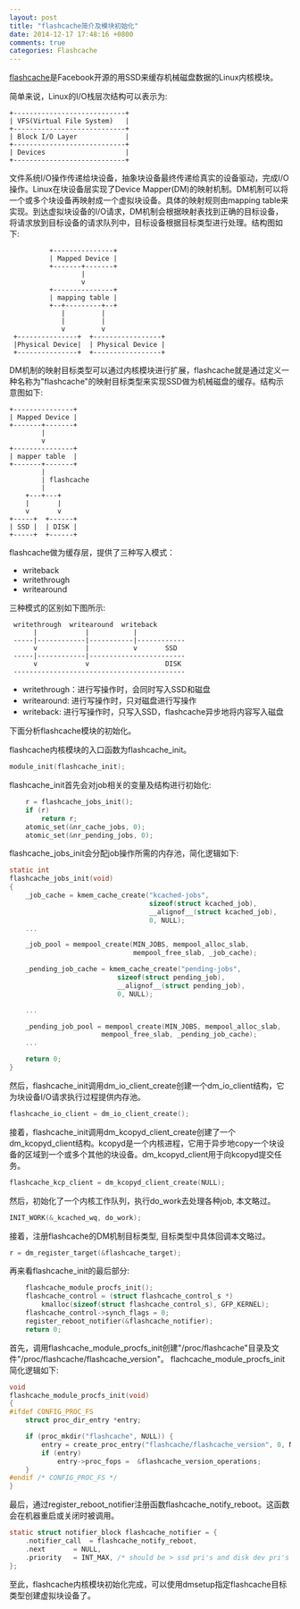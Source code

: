 ```yaml
---
layout: post
title: "flashcache简介及模块初始化"
date: 2014-12-17 17:48:16 +0800
comments: true
categories: Flashcache
---
```

[flashcache](https://github.com/facebook/flashcache)是Facebook开源的用SSD来缓存机械磁盘数据的Linux内核模块。

简单来说，Linux的I/O栈层次结构可以表示为:

```Raw token data
+----------------------------+
| VFS(Virtual File System)   |
+----------------------------+
| Block I/O Layer            |
+----------------------------+
| Devices                    |
+----------------------------+
```
文件系统I/O操作传递给块设备，抽象块设备最终传递给真实的设备驱动，完成I/O操作。Linux在块设备层实现了Device Mapper(DM)的映射机制。DM机制可以将一个或多个块设备再映射成一个虚拟块设备。具体的映射规则由mapping table来实现。到达虚拟块设备的I/O请求，DM机制会根据映射表找到正确的目标设备，将请求放到目标设备的请求队列中，目标设备根据目标类型进行处理。结构图如下:

```Raw token data
          +---------------+
          | Mapped Device |
          +-------+-------+
                  |
                  v
          +---------------+
          | mapping table |
          +--+---------+--+
             |         |
             |         |
             v         v
 +---------------+  +-----------------+
 |Physical Device|  | Physical Device |
 +---------------+  +-----------------+
```
DM机制的映射目标类型可以通过内核模块进行扩展，flashcache就是通过定义一种名称为"flashcache"的映射目标类型来实现SSD做为机械磁盘的缓存。结构示意图如下:

```Raw token data
+---------------+
| Mapped Device |
+-------+-------+
        |
        v
+---------------+
| mapper table  |
+-------+-------+
        |
        | flashcache
        |
    +---+---+
    |       |
    v       v
+-----+  +------+
| SSD |  | DISK |
+-----+  +------+
```
flashcache做为缓存层，提供了三种写入模式：

* writeback
* writethrough
* writearound

三种模式的区别如下图所示:
```
 writethrough  writearound  writeback
      |            |           |
 -----|------------|-----------|------------
      v            |           v       SSD
 -----|------------|------------------------
      v            v                   DISK
 -------------------------------------------
```

* writethrough：进行写操作时，会同时写入SSD和磁盘
* writearound: 进行写操作时，只对磁盘进行写操作
* writeback: 进行写操作时，只写入SSD，flashcache异步地将内容写入磁盘

下面分析flashcache模块的初始化。

flashcache内核模块的入口函数为flashcache_init。
```c
module_init(flashcache_init);
```
flashcache_init首先会对job相关的变量及结构进行初始化:
```c
    r = flashcache_jobs_init();
    if (r)
        return r;
    atomic_set(&nr_cache_jobs, 0);
    atomic_set(&nr_pending_jobs, 0);
```
flashcache_jobs_init会分配job操作所需的内存池，简化逻辑如下:
```c
static int
flashcache_jobs_init(void)
{
    _job_cache = kmem_cache_create("kcached-jobs",
                                   sizeof(struct kcached_job),
                                   __alignof__(struct kcached_job),
                                   0, NULL);
    ...

    _job_pool = mempool_create(MIN_JOBS, mempool_alloc_slab,
                               mempool_free_slab, _job_cache);

    _pending_job_cache = kmem_cache_create("pending-jobs",
                           sizeof(struct pending_job),
                           __alignof__(struct pending_job),
                           0, NULL);

    ...

    _pending_job_pool = mempool_create(MIN_JOBS, mempool_alloc_slab,
                       mempool_free_slab, _pending_job_cache);
    ...

    return 0;
}
```
然后，flashcache_init调用dm_io_client_create创建一个dm_io_client结构，它为块设备I/O请求执行过程提供内存池。
```c
flashcache_io_client = dm_io_client_create();
```
接着，flashcache_init调用dm_kcopyd_client_create创建了一个dm_kcopyd_client结构。kcopyd是一个内核进程，它用于异步地copy一个块设备的区域到一个或多个其他的块设备。dm_kcopyd_client用于向kcopyd提交任务。
```c
flashcache_kcp_client = dm_kcopyd_client_create(NULL);
```
然后，初始化了一个内核工作队列，执行do_work去处理各种job, 本文略过。
```c
INIT_WORK(&_kcached_wq, do_work);
```
接着，注册flashcache的DM机制目标类型, 目标类型中具体回调本文略过。
```c
r = dm_register_target(&flashcache_target);
```
再来看flashcache_init的最后部分:
```c
    flashcache_module_procfs_init();
    flashcache_control = (struct flashcache_control_s *)
        kmalloc(sizeof(struct flashcache_control_s), GFP_KERNEL);
    flashcache_control->synch_flags = 0;
    register_reboot_notifier(&flashcache_notifier);
    return 0;
```
首先，调用flashcache_module_procfs_init创建"/proc/flashcache"目录及文件"/proc/flashcache/flashcache_version"。
flachcache_module_procfs_init简化逻辑如下:
```c
void
flashcache_module_procfs_init(void)
{
#ifdef CONFIG_PROC_FS
    struct proc_dir_entry *entry;

    if (proc_mkdir("flashcache", NULL)) {
        entry = create_proc_entry("flashcache/flashcache_version", 0, NULL);
        if (entry)
            entry->proc_fops =  &flashcache_version_operations;
    }
#endif /* CONFIG_PROC_FS */
}
```
最后，通过register_reboot_notifier注册函数flashcache_notify_reboot。这函数会在机器重启或关闭时被调用。
```c
static struct notifier_block flashcache_notifier = {
    .notifier_call  = flashcache_notify_reboot,
    .next       = NULL,
    .priority   = INT_MAX, /* should be > ssd pri's and disk dev pri's */
};
```
至此，flashcache内核模块初始化完成，可以使用dmsetup指定flashcache目标类型创建虚拟块设备了。
